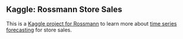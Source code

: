 ## Kaggle: Rossmann Store Sales

This is a [Kaggle project for Rossmann](https://www.kaggle.com/c/rossmann-store-sales) to learn more about [time series forecasting](https://en.wikipedia.org/wiki/Time_series) for store sales.